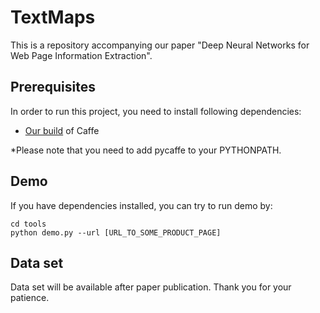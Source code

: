 TextMaps
=======

This is a repository accompanying our paper "Deep Neural Networks for Web Page Information Extraction".


Prerequisites
----------
In order to run this project, you need to install following dependencies:

- [Our build](https://github.com/gogartom/caffe-textmaps) of Caffe

*Please note that you need to add pycaffe to your PYTHONPATH.

Demo
----------
If you have dependencies installed, you can try to run demo by:

```
cd tools
python demo.py --url [URL_TO_SOME_PRODUCT_PAGE]
```


Data set
----------
Data set will be available after paper publication. Thank you for your patience.


